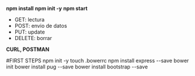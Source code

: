 **npm install**
**npm init -y**
**npm start**

- GET: lectura
- POST: envio de datos
- PUT: update
- DELETE: borrar

**CURL, POSTMAN**

#FIRST STEPS
npm init -y
touch .bowerrc
npm install express --save
bower init
bower install pug --save
bower install bootstrap --save

